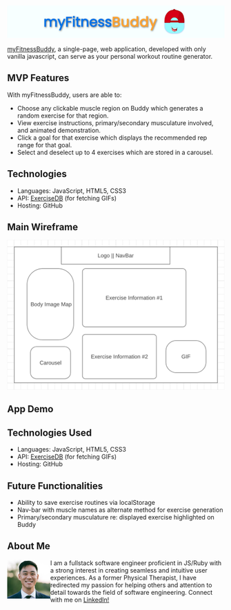 <p align="center">
  <a href="https://bchoi28.github.io/myFitnessBuddy">
  <img src="assets/images/myFitnessBuddy-title.png" alt="logo" />
  </a>  
</p>

[myFitnessBuddy](https://bchoi28.github.io/myFitnessBuddy/), a single-page, web application, developed with only vanilla javascript, can serve as your personal workout routine generator. 

## MVP Features

With myFitnessBuddy, users are able to:
- Choose any clickable muscle region on Buddy which generates a random exercise for that region.
- View exercise instructions, primary/secondary musculature involved, and animated demonstration.
- Click a goal for that exercise which displays the recommended rep range for that goal.
- Select and deselect up to 4 exercises which are stored in a carousel.

## Technologies

* Languages: JavaScript, HTML5, CSS3
* API: [ExerciseDB](https://rapidapi.com/justin-WFnsXH_t6/api/exercisedb) (for fetching GIFs)
* Hosting: GitHub

## Main Wireframe

![myFitnessBuddy_wireframe](/assets/images/wireframe.png)

## App Demo



## Technologies Used

* Languages: JavaScript, HTML5, CSS3
* API: [ExerciseDB](https://rapidapi.com/justin-WFnsXH_t6/api/exercisedb) (for fetching GIFs)
* Hosting: GitHub

## Future Functionalities

- Ability to save exercise routines via localStorage
- Nav-bar with muscle names as alternate method for exercise generation
- Primary/secondary musculature re: displayed exercise highlighted on Buddy

## About Me

<p align="left">
  <a href="https://linkedin.com/in/brandonchoi28">
    <img src='assets/images/developer.jpeg' width=100 alt="developer" align="left"/>
    </a>  
</p>
I am a fullstack software engineer proficient in JS/Ruby with a strong interest in creating seamless and intuitive user experiences. 
As a former Physical Therapist, I have redirected my passion for helping others and attention to detail towards the field of software engineering.
Connect with me on <a href="https://linkedin.com/in/brandonchoi28">LinkedIn!</a>